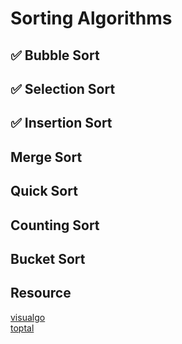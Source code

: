 # Sorting Algorithms

## ✅ Bubble Sort

## ✅ Selection Sort

## ✅ Insertion Sort

## Merge Sort

## Quick Sort

## Counting Sort

## Bucket Sort

## Resource

[visualgo](https://visualgo.net/en)  
[toptal](https://www.toptal.com/developers/sorting-algorithms)

